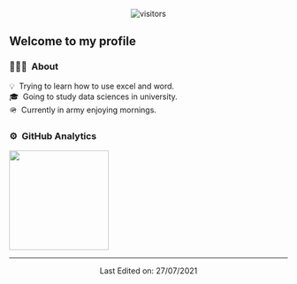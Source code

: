 <p align="center">
    <img align="center" alt="visitors" src="https://i.imgur.com/aC52KJz.png" />
</p>
  <h2 align="left">Welcome to my profile</h2>
</p>

### 👨🏻‍💻 &nbsp;About

💡 &nbsp;Trying to learn how to use excel and word.\
🎓 &nbsp;Going to study data sciences in university.\
🪖 &nbsp;Currently in army enjoying mornings.

### ⚙️ &nbsp;GitHub Analytics

<p align="left">
<a href="https://github.com/AVS1508">
  <img height="180em" src="https://github-readme-stats-eight-theta.vercel.app/api?username=KasperiP&show_icons=true&theme=dark&include_all_commits=true&count_private=true"/>
</a>
</p>



<div align="center">

------
    
Last Edited on: 27/07/2021
